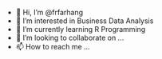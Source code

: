 - 👋 Hi, I’m @frfarhang
- 👀 I’m interested in Business Data Analysis
- 🌱 I’m currently learning R Programming
- 💞️ I’m looking to collaborate on ...
- 📫 How to reach me ...

<!---
frfarhang/frfarhang is a ✨ special ✨ repository because its `README.md` (this file) appears on your GitHub profile.
You can click the Preview link to take a look at your changes.
--->
